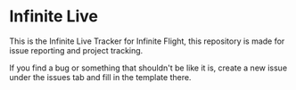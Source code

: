 # Infinite Live
This is the Infinite Live Tracker for Infinite Flight, this repository is made for issue reporting and project tracking.

If you find a bug or something that shouldn't be like it is, create a new issue under the issues tab and fill in the template there.
